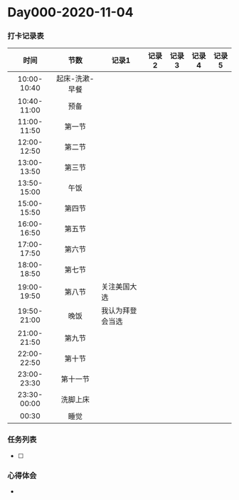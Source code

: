 # Day000-2020-11-04

### 打卡记录表

|    时间     |      节数      | 记录1            | 记录2 | 记录3 | 记录4 | 记录5 |
| :---------: | :------------: | ---------------- | ----- | ----- | ----- | ----- |
| 10:00-10:40 | 起床-洗漱-早餐 |                  |       |       |       |       |
| 10:40-11:00 |      预备      |                  |       |       |       |       |
| 11:00-11:50 |     第一节     |                  |       |       |       |       |
| 12:00-12:50 |     第二节     |                  |       |       |       |       |
| 13:00-13:50 |     第三节     |                  |       |       |       |       |
| 13:50-15:00 |      午饭      |                  |       |       |       |       |
| 15:00-15:50 |     第四节     |                  |       |       |       |       |
| 16:00-16:50 |     第五节     |                  |       |       |       |       |
| 17:00-17:50 |     第六节     |                  |       |       |       |       |
| 18:00-18:50 |     第七节     |                  |       |       |       |       |
| 19:00-19:50 |     第八节     | 关注美国大选     |       |       |       |       |
| 19:50-21:00 |      晚饭      | 我认为拜登会当选 |       |       |       |       |
| 21:00-21:50 |     第九节     |                  |       |       |       |       |
| 22:00-22:50 |     第十节     |                  |       |       |       |       |
| 23:00-23:30 |    第十一节    |                  |       |       |       |       |
| 23:30-00:00 |    洗脚上床    |                  |       |       |       |       |
|    00:30    |      睡觉      |                  |       |       |       |       |

### 任务列表

- [ ] 

### 心得体会

- 

